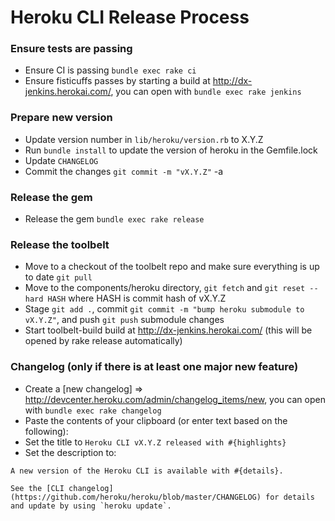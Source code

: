 Heroku CLI Release Process
==========================

### Ensure tests are passing
* Ensure CI is passing `bundle exec rake ci`
* Ensure fisticuffs passes by starting a build at http://dx-jenkins.herokai.com/, you can open with `bundle exec rake jenkins`

### Prepare new version
* Update version number in `lib/heroku/version.rb` to X.Y.Z
* Run `bundle install` to update the version of heroku in the Gemfile.lock
* Update `CHANGELOG`
* Commit the changes `git commit -m "vX.Y.Z"` -a

### Release the gem
* Release the gem `bundle exec rake release`

### Release the toolbelt
* Move to a checkout of the toolbelt repo and make sure everything is up to date `git pull`
* Move to the components/heroku directory, `git fetch` and `git reset --hard HASH` where HASH is commit hash of vX.Y.Z
* Stage `git add .`, commit `git commit -m "bump heroku submodule to vX.Y.Z"`, and push `git push` submodule changes
* Start toolbelt-build build at http://dx-jenkins.herokai.com/ (this will be opened by rake release automatically)

### Changelog (only if there is at least one major new feature)

* Create a [new changelog] => http://devcenter.heroku.com/admin/changelog_items/new, you can open with `bundle exec rake changelog`
* Paste the contents of your clipboard (or enter text based on the following):
* Set the title to `Heroku CLI vX.Y.Z released with #{highlights}`
* Set the description to:

<!-- -->

    A new version of the Heroku CLI is available with #{details}.

    See the [CLI changelog](https://github.com/heroku/heroku/blob/master/CHANGELOG) for details and update by using `heroku update`.
